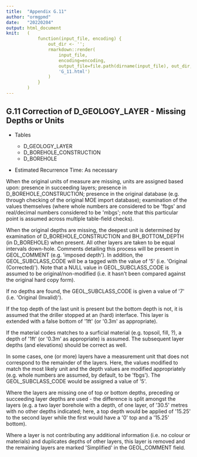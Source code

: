 ```yaml
---
title:  "Appendix G.11"
author: "ormgpmd"
date:   "20220204"
output: html_document
knit:   (
            function(input_file, encoding) {
                out_dir <- '';
                rmarkdown::render(
                    input_file,
                    encoding=encoding,
                    output_file=file.path(dirname(input_file), out_dir,
                    'G_11.html')
                )
            }
        )
---
```


## G.11 Correction of D_GEOLOGY_LAYER - Missing Depths or Units

* Tables
    + D_GEOLOGY_LAYER
    + D_BOREHOLE_CONSTRUCTION
    + D_BOREHOLE

* Estimated Recurrence Time: As necessary

When the original units of measure are missing, units are assigned based upon: presence in succeeding layers; presence in D_BOREHOLE_CONSTRUCTION; presence in the original database (e.g. through checking of the original MOE import database); examination of the values themselves (where whole numbers are considered to be 'fbgs' and real/decimal numbers considered to be 'mbgs'; note that this particular point is assumed across multiple table-field checks).

When the original depths are missing, the deepest unit is determined by examination of D_BOREHOLE_CONSTRUCTION and BH_BOTTOM_DEPTH (in D_BOREHOLE) when present.  All other layers are taken to be equal intervals down-hole.  Comments detailing this process will be present in GEOL_COMMENT (e.g. 'imposed depth').  In addition, the GEOL_SUBCLASS_CODE will be a tagged with the value of '5' (i.e. 'Original (Corrected)').  Note that a NULL value in GEOL_SUBCLASS_CODE is assumed to be original/non-modified (i.e. it hasn't been compared against the original hard copy form).

If no depths are found, the GEOL_SUBCLASS_CODE is given a value of '7' (i.e. 'Original (Invalid)').

If the top depth of the last unit is present but the bottom depth is not, it is assumed that the driller stopped at an (hard) interface.  This layer is extended with a false bottom of '1ft' (or '0.3m' as appropriate).

If the material codes matches to a surficial material (e.g. topsoil, fill, ?), a depth of '1ft' (or '0.3m' as appropriate) is assumed.  The subsequent layer depths (and elevations) should be correct as well.

In some cases, one (or more) layers have a measurement unit that does not correspond to the remainder of the layers.  Here, the values modified to match the most likely unit and the depth values are modified appropriately (e.g. whole numbers are assumed, by default, to be 'fbgs').  The GEOL_SUBCLASS_CODE would be assigned a value of '5'.

Where the layers are missing one of top or bottom depths, preceding or succeeding layer depths are used - the difference is split amongst the layers (e.g. a two layer borehole with a depth, of one layer, of '30.5' metres with no other depths indicated; here, a top depth would be applied of '15.25' to the second layer while the first would have a '0' top and a '15.25' bottom).

Where a layer is not contributing any additional information (i.e. no colour or materials) and duplicates depths of other layers, this layer is removed and the remaining layers are marked 'Simplified' in the GEOL_COMMENT field.

